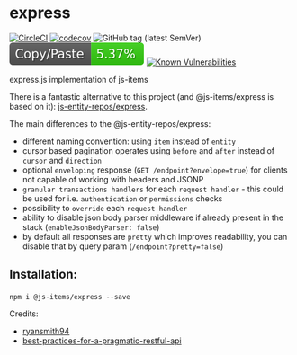 # express

[![CircleCI](https://circleci.com/gh/js-items/express.svg?style=svg)](https://circleci.com/gh/js-items/express)
[![codecov](https://codecov.io/gh/js-items/express/branch/master/graph/badge.svg)](https://codecov.io/gh/js-items/express)
![GitHub tag (latest SemVer)](https://img.shields.io/github/tag/js-items/express.svg)
![jscpd](assets/jscpd-badge.svg)
[![Known Vulnerabilities](https://snyk.io/test/github/js-items/express/badge.svg?targetFile=package.json)](https://snyk.io/test/github/js-items/express?targetFile=package.json)

express.js implementation of js-items

There is a fantastic alternative to this project (and @js-items/express is based on it):
[js-entity-repos/express](https://github.com/js-entity-repos/express).

The main differences to the @js-entity-repos/express:

- different naming convention: using `item` instead of `entity`
- cursor based pagination operates using `before` and `after` instead of `cursor` and `direction`
- optional `enveloping` response (`GET /endpoint?envelope=true`) for clients not capable of working with headers and JSONP
- `granular transactions handlers` for each `request handler` - this could be used for i.e. `authentication` or `permissions` checks
- possibility to `override` each `request handler`
- ability to disable json body parser middleware if already present in the stack (`enableJsonBodyParser: false`)
- by default all responses are `pretty` which improves readability, you can disable that by query param (`/endpoint?pretty=false`)

## Installation:

`npm i @js-items/express --save`

Credits:

- [ryansmith94](https://github.com/ryansmith94)
- [best-practices-for-a-pragmatic-restful-api](https://www.vinaysahni.com/best-practices-for-a-pragmatic-restful-api)
